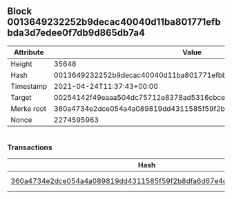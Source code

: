 ## Block 0013649232252b9decac40040d11ba801771efbbda3d7edee0f7db9d865db7a4

Attribute | Value
--- | ---
Height | 35648
Hash | 0013649232252b9decac40040d11ba801771efbbda3d7edee0f7db9d865db7a4
Timestamp | 2021-04-24T11:37:43+00:00
Target | 00254142f49eaaa504dc75712e8378ad5316cbcead634704b3734b6271167cc4
Merke root | 360a4734e2dce054a4a089819dd4311585f59f2b8dfa6d67e4deea017587ded1
Nonce | 2274595963

```

```

### Transactions

Hash | Amount
--- | ---
[360a4734e2dce054a4a089819dd4311585f59f2b8dfa6d67e4deea017587ded1](360a4734e2dce054a4a089819dd4311585f59f2b8dfa6d67e4deea017587ded1.md) | 10.00000000 SKEPTI 
